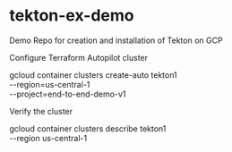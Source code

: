 # tekton-ex-demo
Demo Repo for creation and installation of Tekton on GCP


Configure Terraform Autopilot cluster

gcloud container clusters create-auto tekton1 \
    --region=us-central-1 \
    --project=end-to-end-demo-v1 

Verify the cluster

gcloud container clusters describe tekton1 \
    --region us-central-1